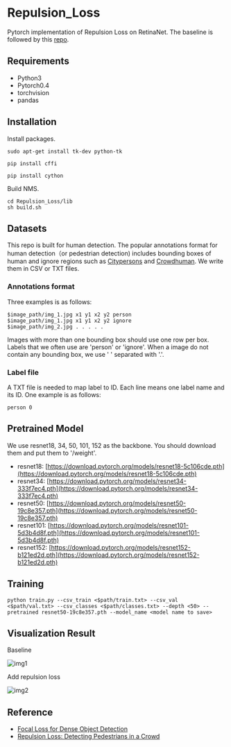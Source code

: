 # Repulsion_Loss

Pytorch implementation of Repulsion Loss on RetinaNet. The baseline is followed by this [repo](https://github.com/yhenon/pytorch-retinanet). 

## Requirements

- Python3
- Pytorch0.4
- torchvision
- pandas

## Installation

Install packages.

```
sudo apt-get install tk-dev python-tk

pip install cffi

pip install cython
```

Build NMS.

```
cd Repulsion_Loss/lib
sh build.sh
```

## Datasets
This repo is built for human detection. The popular annotations format for human detection（or pedestrian detection) includes bounding boxes of human and ignore regions such as [Citypersons](https://arxiv.org/pdf/1702.05693.pdf) and [Crowdhuman](https://arxiv.org/pdf/1805.00123.pdf). We write them in CSV or TXT files.

### Annotations format
Three examples is as follows:

```
$image_path/img_1.jpg x1 y1 x2 y2 person
$image_path/img_1.jpg x1 y1 x2 y2 ignore
$image_path/img_2.jpg . . . . .
```

Images with more than one bounding box should use one row per box. Labels that we often use are 'person' or 'ignore'. When a image do not contain any bounding box, we use ' ' separated with '.'. 

### Label file
A TXT file is needed to map label to ID. Each line means one label name and its ID. One example is as follows:

```
person 0
```

## Pretrained Model

We use resnet18, 34, 50, 101, 152 as the backbone. You should download them and put them to '/weight'.

- resnet18: [https://download.pytorch.org/models/resnet18-5c106cde.pth](https://download.pytorch.org/models/resnet18-5c106cde.pth)
- resnet34: [https://download.pytorch.org/models/resnet34-333f7ec4.pth](https://download.pytorch.org/models/resnet34-333f7ec4.pth)
- resnet50: [https://download.pytorch.org/models/resnet50-19c8e357.pth](https://download.pytorch.org/models/resnet50-19c8e357.pth)
- resnet101: [https://download.pytorch.org/models/resnet101-5d3b4d8f.pth](https://download.pytorch.org/models/resnet101-5d3b4d8f.pth)
- resnet152: [https://download.pytorch.org/models/resnet152-b121ed2d.pth](https://download.pytorch.org/models/resnet152-b121ed2d.pth)

## Training

```
python train.py --csv_train <$path/train.txt> --csv_val <$path/val.txt> --csv_classes <$path/classes.txt> --depth <50> --pretrained resnet50-19c8e357.pth --model_name <model name to save>
```

## Visualization Result
Baseline

![img1](https://github.com/rainofmine/Repulsion_Loss/tree/master/img/1.png)

Add repulsion loss

![img2](https://github.com/rainofmine/Repulsion_Loss/tree/master/img/2.png)

## Reference

- [Focal Loss for Dense Object Detection](https://arxiv.org/abs/1708.02002)
- [Repulsion Loss: Detecting Pedestrians in a Crowd](https://arxiv.org/abs/1711.07752)